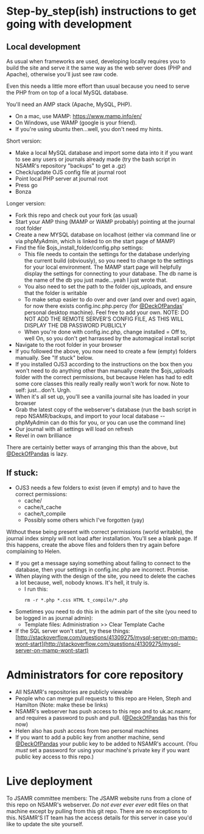 # Step-by_step(ish) instructions to get going with development

## Local development
As usual when frameworks are used, developing locally requires you to build the site and serve it the same way as the web server does (PHP and Apache), otherwise you'll just see raw code. 

Even this needs a little more effort than usual because you need to serve the PHP from on top of a local MySQL database.

You'll need an AMP stack (Apache, MySQL, PHP).
* On a mac, use MAMP: https://www.mamp.info/en/
* On Windows, use WAMP (google is your friend).
* If you're using ubuntu then...well, you don't need my hints. 

Short version:
* Make a local MySQL database and import some data into it if you want to see any users or journals already made (try the bash script in NSAMR's repository "backups" to get a .gz)
* Check/update OJS config file at journal root
* Point local PHP server at journal root
* Press go
* Bonza

Longer version:
* Fork this repo and check out your fork (as usual)
* Start your AMP thing (MAMP or WAMP probably) pointing at the journal root folder
* Create a new MYSQL database on localhost (either via command line or via phpMyAdmin, which is linked to on the start page of MAMP)  
* Find the file $ojs_install_folder/config.php settings: 
    * This file needs to contain the settings for the database underlying the current build (obviously), so you need to change to the settings for your local environment. The MAMP start page will helpfully display the settings for connecting to your database. The db name is the name of the db you just made...yeah I just wrote that.
    * You also need to set the path to the folder ojs_uploads, and ensure that the folder is writable
    * To make setup easier to do over and over (and over and over) again, for now there exists config.inc.php.percy (for [@DeckOfPandas](https://github.com/DeckOfPandas)' personal desktop machine). Feel free to add your own. NOTE: DO NOT ADD THE REMOTE SERVER'S CONFIG FILE, AS THIS WILL DISPLAY THE DB PASSWORD PUBLICLY
    * When you're done with config.inc.php, change installed = Off to, well On, so you don't get harrassed by the automagical install script
* Navigate to the root folder in your browser
* If you followed the above, you now need to create a few (empty) folders manually. See "If stuck" below.
* If you installed OJS3 according to the instructions on the box then you won't need to do anything other than manually create the $ojs_uploads folder with the correct permissions, but because Helen has had to edit some core classes this really really really won't work for now. Note to self: just...don't. Urgh.
* When it's all set up, you'll see a vanilla journal site has loaded in your browser
* Grab the latest copy of the webserver's database (run the bash script in repo NSAMR/backups, and import to your local database -- phpMyAdmin can do this for you, or you can use the command line)
* Our journal with all settings will load on refresh
* Revel in own brilliance  

There are certainly better ways of arranging this than the above, but [@DeckOfPandas](https://github.com/DeckOfPandas) is lazy.  

## If stuck:
* OJS3 needs a few folders to exist (even if empty) and to have the correct permissions:
    * cache/
    * cache/t_cache
    * cache/t_compile
    * Possibly some others which I've forgotten (yay)
    
Without these being present with correct permissions (world writable), the journal index simply will not load after installation. You'll see a blank page. If this happens, create the above files and folders then try again before complaining to Helen.
* If you get a message saying something about failing to connect to the database, then your settings in config.inc.php are incorrect. Promise.
* When playing with the design of the site, you need to delete the caches a lot because, well, nobody knows. It's hell, it truly is.
    * I run this:
        <pre><code>rm -r *.php *.css HTML t_compile/*.php</code></pre>  
* Sometimes you need to do this in the admin part of the site (you need to be logged in as journal admin):  
    * Template files: Administration >> Clear Template Cache  
* If the SQL server won't start, try these things: [http://stackoverflow.com/questions/41309275/mysql-server-on-mamp-wont-start](http://stackoverflow.com/questions/41309275/mysql-server-on-mamp-wont-start)  

# Administrators for core repository
* All NSAMR's repositories are publicly viewable
* People who can merge pull requests to this repo are Helen, Steph and Hamilton (Note: make these be links)
* NSAMR's webserver has push access to this repo and to uk.ac.nsamr, and requires a password to push and pull. ([@DeckOfPandas](https://github.com/DeckOfPandas) has this for now)  
* Helen also has push access from two personal machines
* If you want to add a public key from another machine, send [@DeckOfPandas](https://github.com/DeckOfPandas) your public key to be added to NSAMR's account. (You *must* set a password for using your machine's private key if you want public key access to this repo.)  

# Live deployment
To JSAMR committee members: The JSAMR website runs from a clone of this repo on NSAMR's webserver. *Do not ever ever ever* edit files on that machine except by pulling from this git repo. There are no exceptions to this. NSAMR'S IT team has the access details for this server in case you'd like to update the site yourself.
